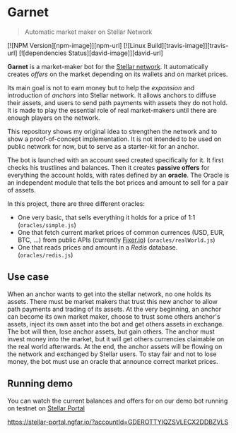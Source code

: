 # Garnet
> Automatic market maker on Stellar Network

[![NPM Version][npm-image]][npm-url]
[![Linux Build][travis-image]][travis-url]
[![dependencies Status][david-image]][david-url]

**Garnet** is a market-maker bot for the [Stellar network](https://www.stellar.org). It automatically creates *offers* on the market depending on its wallets and on market prices.

Its main goal is not to earn money but to help the *expansion* and introduction of *anchors* into Stellar network. It allows anchors to diffuse their assets, and users to send path payments with assets they do not hold. It is made to play the essential role of real market-makers until there are enough players on the network.

This repository shows my original idea to strengthen the network and to show a proof-of-concept implementation. It is not intended to be used on public network for now, but to serve as a starter-kit for an anchor.

The bot is launched with an account seed created specifically for it. It first checks his trustlines and balances. Then it creates **passive offers** for everything the account holds, with rates defined by an **oracle**.
The Oracle is an independent module that tells the bot prices and amount to sell for a pair of assets.

In this project, there are three different oracles:
- One very basic, that sells everything it holds for a price of 1:1 (`oracles/simple.js`)
- One that fetch current market prices of common currences (USD, EUR, BTC, ...) from public APIs (currently [Fixer.io](https://fixer.io)) (`oracles/realWorld.js`)
- One that reads prices and amount in a *Redis* database. (`oracles/redis.js`)


## Use case

When an anchor wants to get into the stellar network, no one holds its assets. There must be market makers that trust this new anchor to allow path payments and trading of its assets. At the very beginning, an anchor can become its own market maker, choose to trust some others anchor's assets, inject its own asset into the bot and get others assets in exchange. The bot will then, lose anchor assets, but gain others. 
The anchor must invest money into the market, but it will get others currencies claimable on the real world afterwards.
At the end, the anchor assets will be flowing on the network and exchanged by Stellar users.
To stay fair and not to lose money, the bot must use an oracle that announce correct market prices.

## Running demo

You can watch the current balances and offers for on our demo bot running on testnet on [Stellar Portal](https://stellar-portal.ngfar.io/?accountId=GDEROTTYIQZSVLECX2DDBZVLSPCRZAMUP5V7JRH2GTNYG3XJ3TAJ3KNG)

https://stellar-portal.ngfar.io/?accountId=GDEROTTYIQZSVLECX2DDBZVLS